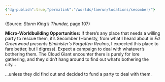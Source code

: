```yaml
---
{"dg-publish":true,"permalink":"/worlds/faerun/locations/secomber/"}
---
```



(Source: *Storm King’s Thunder,* page 107)

**Micro-Worldbuilding Opportunities:** If there’s any place that needs a willing party to rescue them, it’s Secomber (Honesty, from what I heard about in *Ed Greenwood presents Elminister’s Forgotten Realms*, I expected this place to fare better, but I digress). Expect a campaign to deal with whatever’s bothering them. The Cloud Giant encounter there is purely for lore gathering, and they didn’t hang around to find out what’s bothering the city…

…unless they did find out and decided to fund a party to deal with them.
